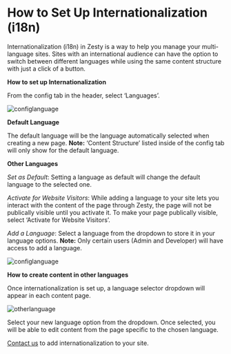# How to Set Up Internationalization \(i18n\)

Internationalization \(i18n\) in Zesty is a way to help you manage your multi-language sites. Sites with an international audience can have the option to switch between different languages while using the same content structure with just a click of a button.

**How to set up Internationalization**

From the config tab in the header, select ‘Languages’.

![configlanguage](https://wyp1jm.media.zestyio.com/screen-shot-2016-04-27-at-11-50-27-am.png)

**Default Language**

The default language will be the language automatically selected when creating a new page. **Note:** ‘Content Structure’ listed inside of the config tab will only show for the default language.

**Other Languages**

_Set as Default_: Setting a language as default will change the default language to the selected one.

_Activate for Website Visitors_: While adding a language to your site lets you interact with the content of the page through Zesty, the page will not be publically visible until you activate it. To make your page publically visible, select ‘Activate for Website Visitors’.

_Add a Language_: Select a language from the dropdown to store it in your language options. **Note:** Only certain users \(Admin and Developer\) will have access to add a language.

![configlanguage](https://wyp1jm.media.zestyio.com/i18n.gif)

**How to create content in other languages**

Once internationalization is set up, a language selector dropdown will appear in each content page.

![otherlanguage](https://wyp1jm.media.zestyio.com/i18n_lang.gif)

Select your new language option from the dropdown. Once selected, you will be able to edit content from the page specific to the chosen language.

[Contact us](https://www.zesty.io/contact/) to add internationalization to your site.


